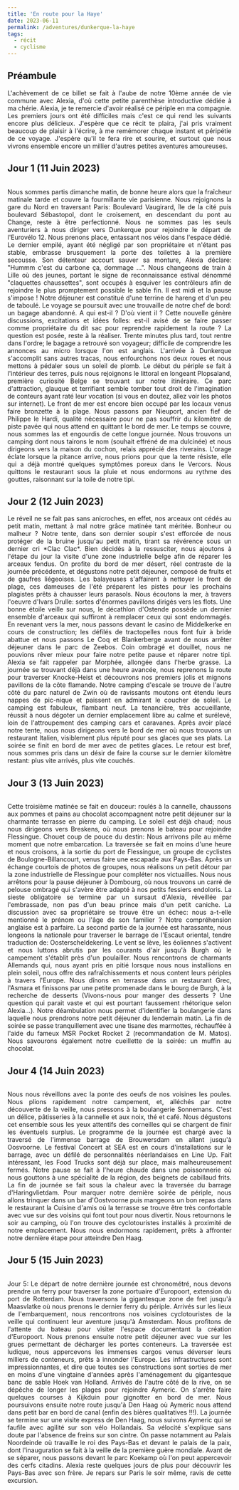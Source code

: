 ```yaml
---
title: 'En route pour la Haye'
date: 2023-06-11
permalink: /adventures/dunkerque-la-haye
tags:
  - récit
  - cyclisme
---
```


Préambule
------
<p style="text-align:justify;">
L'achèvement de ce billet se fait à l'aube de notre 10ème année de vie commune avec Alexia, d'où cette petite parenthèse introductive dédiée à ma chérie. Alexia, je te remercie d'avoir réalisé ce périple en ma compagnie. Les premiers jours ont été difficiles mais c'est ce qui rend les suivants encore plus délicieux. J'espère que ce récit te plaira, j'ai pris vraiment beaucoup de plaisir à l'écrire, à me remémorer chaque instant et péripétie de ce voyage. J'espère qu'il te fera rire et sourire, et surtout que nous vivrons ensemble encore un millier d'autres petites aventures amoureuses. 
</p>


Jour 1 (11 Juin 2023)
------

<div style="text-align:center">
    <img src="/images/pays_bas/pays_bas_1.png" alt=""/>
</div>

<p style="text-align:justify;">
Nous sommes partis dimanche matin, de bonne heure alors que la fraîcheur matinale tarde et couvre la fourmillante vie parisienne. Nous rejoignons la gare du Nord en traversant Paris: Boulevard Vaugirard, île de la cité puis boulevard Sébastopol, dont le croisement, en descendant du pont au Change, reste à être perfectionné. Nous ne sommes pas les seuls aventuriers à nous diriger vers Dunkerque pour rejoindre le départ de l'Eurovélo 12. Nous prenons place, entassant nos vélos dans l'espace dédié. Le dernier empilé, ayant été négligé par son propriétaire et n'étant pas stable, embrasse brusquement la porte des toilettes à la première secousse. Son détenteur accourt sauver sa monture, Alexia déclare: "Hummm c'est du carbone ça, dommage ...". Nous changeons de train à Lille où des jeunes, portant le signe de reconnaissance estival dénommé "claquettes chaussettes", sont occupés à esquiver les contrôleurs afin de rejoindre le plus promptement possible le sable fin. Il est midi et la pause s'impose ! Notre déjeuner est constitué d'une terrine de hareng et d'un peu de taboulé. Le voyage se poursuit avec une trouvaille de notre chef de bord: un bagage abandonné. A qui est-il ? D'où vient il ? Cette nouvelle génère discussions, excitations et idées folles: est-il avisé de se faire passer comme propriétaire du dit sac pour reprendre rapidement la route ? La question est posée, reste à la réaliser. Trente minutes plus tard, tout rentre dans l'ordre; le bagage a retrouvé son voyageur; difficile de comprendre les annonces au micro lorsque l'on est anglais. L'arrivée à Dunkerque s'accomplit sans autres tracas, nous enfourchons nos deux roues et nous mettons à pédaler sous un soleil de plomb. Le début du périple se fait à l'intérieur des terres, puis nous rejoignons le littoral en longeant Plopsaland, première curiosité Belge se trouvant sur notre itinéraire. Ce parc d'attraction, glauque et terrifiant semble tomber tout droit de l'imagination de conteurs ayant raté leur vocation (si vous en doutez, allez voir les photos sur internet). Le front de mer est encore bien occupé par les locaux venus faire bronzette à la plage. Nous passons par Nieuport, ancien fief de Philippe le Hardi, qualité nécessaire pour ne pas souffrir du kilomètre de piste pavée qui nous attend en quittant le bord de mer. Le temps se couvre, nous sommes las et engourdis de cette longue journée. Nous trouvons un camping dont nous tairons le nom (souhait effréné de ma dulcinée) et nous dirigeons vers la maison du cochon, relais apprécié des riverains. L'orage éclate lorsque la pitance arrive, nous prions pour que la tente résiste, elle qui a déjà montré quelques symptômes poreux dans le Vercors. Nous quittons le restaurant sous la pluie et nous endormons au rythme des gouttes, raisonnant sur la toile de notre tipi.
</p>

Jour 2 (12 Juin 2023)
------

<p style="text-align:justify;">
Le réveil ne se fait pas sans anicroches, en effet, nos arceaux ont cédés au petit matin, mettant à mal notre grâce matinée tant méritée. Bonheur ou malheur ? Notre tente, dans son dernier soupir s'est efforcée de nous protéger de la bruine jusqu'au petit matin, tirant sa révérence sous un dernier cri *Clac Clac*. Bien décidés à la ressusciter, nous ajoutons à l'étape du jour la visite d'une zone industrielle belge afin de réparer les arceaux fendus. On profite du bord de mer désert, réel contraste de la journée précédente, et dégustons notre petit déjeuner, composé de fruits et de gaufres liégeoises. Les balayeuses s'affairent à nettoyer le front de plage, ces dameuses de l'été préparent les pistes pour les prochains plagistes prêts à chausser leurs parasols. Nous écoutons la mer, à travers l'oeuvre d'Ivars Drulle: sortes d'énormes pavillons dirigés vers les flots. Une bonne étoile veille sur nous, le décathlon d'Ostende possède un dernier ensemble d'arceaux qui suffiront à remplacer ceux qui sont endommagés. En revenant vers la mer, nous passons devant le casino de Middelkerke en cours de construction; les défilés de tractopelles nous font fuir à bride abattue et nous passons Le Coq et Blankerberge avant de nous arrêter déjeuner dans le parc de Zeebos. Coin ombragé et douillet, nous ne pouvions rêver mieux pour faire notre petite pause et réparer notre tipi. Alexia se fait rappeler par Morphée, allongée dans l'herbe grasse. La journée se trouvant déjà dans une heure avancée, nous reprenons la route pour traverser Knocke-Heist et découvrons nos premiers jolis et mignons pavillons de la côte flamande. Notre camping d'escale se trouve de l'autre côté du parc naturel de Zwin où de ravissants moutons ont étendu leurs nappes de pic-nique et paissent en admirant le coucher de soleil. Le camping est fabuleux, flambant neuf. La tenancière, très accueillante, réussit à nous dégoter un dernier emplacement libre au calme et surélevé, loin de l'attroupement des camping cars et caravanes. Après avoir placé notre tente, nous nous dirigeons vers le bord de mer où nous trouvons un restaurant Italien, visiblement plus réputé pour ses glaces que ses plats. La soirée se finit en bord de mer avec de petites glaces. Le retour est bref, nous sommes pris dans un désir de faire la course sur le dernier kilomètre restant: plus vite arrivés, plus vite couchés.
</p>

Jour 3 (13 Juin 2023)
------

<div style="text-align:center">
    <img src="/images/pays_bas/pays_bas_2.png" alt=""/>
</div>

<p style="text-align:justify;">
Cette troisième matinée se fait en douceur: roulés à la cannelle, chaussons aux pommes et pains au chocolat accompagnent notre petit déjeuner sur la charmante terrasse en pierre du camping. Le soleil est déjà chaud; nous nous dirigeons vers Breskens, où nous prenons le bateau pour rejoindre Flessingue. Chouet coup de pouce du destin: Nous arrivons pile au même moment que notre embarcation. La traversée se fait en moins d'une heure et nous croisons, à la sortie du port de Flessingue, un groupe de cyclistes de Boulogne-Billancourt, venus faire une escapade aux Pays-Bas. Après un échange courtois de photos de groupes, nous réalisons un petit détour par la zone industrielle de Flessingue pour compléter nos victuailles. Nous nous arrêtons pour la pause déjeuner à Dombourg, où nous trouvons un carré de pelouse ombragé qui s'avère être adapté à nos petits fessiers endoloris. La sieste obligatoire se termine par un sursaut d'Alexia, réveillée par l'embrassade, non pas d'un beau prince mais d'un petit caniche. La discussion avec sa propriétaire se trouve être un échec: nous a-t-elle mentionné le prénom ou l'âge de son familier ? Notre compréhension anglaise est à parfaire. La second partie de la journée est harassante, nous longeons la nationale pour traverser le barrage de l'Escaut oriental, tendre traduction de: Oosterscheldekering. Le vent se lève, les éoliennes s'activent et nous luttons abrutis par les courants d'air jusqu'à Burgh où le campement s'établit près d'un poulailler. Nous rencontrons de charmants Allemands qui, nous ayant pris en pitié lorsque nous nous installions en plein soleil, nous offre des rafraîchissements et nous content leurs périples à travers l'Europe. Nous dînons en terrasse dans un restaurant Grec, l'Asmara et finissons par une petite promenade dans le bourg de Burgh, à la recherche de desserts (Vivons-nous pour manger des desserts ? Une question qui parait vaste et qui est pourtant faussement rhétorique selon Alexia...). Notre déambulation nous permet d'identifier la boulangerie dans laquelle nous prendrons notre petit déjeuner du lendemain matin. La fin de soirée se passe tranquillement avec une tisane des marmottes, réchauffée à l'aide du fameux MSR Pocket Rocket 2 (recommandation de M. Matos). Nous savourons également notre cueillette de la soirée: un muffin au chocolat.
</p>

Jour 4 (14 Juin 2023)
------

<div style="text-align:center">
    <img src="/images/pays_bas/pays_bas_3.png" alt=""/>
</div>

<p style="text-align:justify;">
Nous nous réveillons avec la ponte des oeufs de nos voisines les poules. Nous plions rapidement notre campement, et, alléchés par notre découverte de la veille, nous pressons à la boulangerie Sonnemans. C'est un délice, pâtisseries à la cannelle et aux noix, thé et café. Nous dégustons cet ensemble sous les yeux attentifs des corneilles qui se chargent de finir les éventuels surplus. Le programme de la journée est chargé avec la traversé de l'immense barrage de Brouwersdam en allant jusqu'à Oosvoorne. Le festival Concert at SEA est en cours d'installations sur le barrage, avec un défilé de personnalités néerlandaises en Line Up. Fait intéressant, les Food Trucks sont déjà sur place, mais malheureusement fermés. Notre pause se fait à l'heure chaude dans une poissonnerie où nous gouttons à une spécialité de la région, des beignets de cabillaud frits. La fin de journée se fait sous la chaleur avec la traversée du barrage d'Haringvlietdam. Pour marquer notre dernière soirée de périple, nous allons trinquer dans un bar d'Oostvoorne puis mangeons un bon repas dans le restaurant la Cuisine d'amis où la terrasse se trouve être très confortable avec vue sur des voisins qui font tout pour nous divertir. Nous retournons le soir au camping, où l'on trouve des cyclotouristes installés à proximité de notre emplacement. Nous nous endormons rapidement, prêts à affronter notre dernière étape pour atteindre Den Haag.
</p>

Jour 5 (15 Juin 2023)
------

<div style="text-align:center">
    <img src="/images/pays_bas/pays_bas_4.png" alt=""/>
</div>

<p style="text-align:justify;">
Jour 5: Le départ de notre dernière journée est chronométré, nous devons prendre un ferry pour traverser la zone portuaire d'Europoort, extension du port de Rotterdam. Nous traversons la gigantesque zone de fret jusqu'à Maasvlatke où nous prenons le dernier ferry du périple. Arrivés sur les lieux de l'embarquement, nous rencontrons nos voisines cyclotouristes de la veille qui continuent leur aventure jusqu'à Amsterdam. Nous profitons de l'attente du bateau pour visiter l'espace documentant la création d'Europoort. Nous prenons ensuite notre petit déjeuner avec vue sur les grues permettant de décharger les portes conteneurs. La traversée est ludique, nous appercevons les immenses cargos venus déverser leurs milliers de conteneurs, prêts à innonder l'Europe. Les infrastructures sont impressionnantes, et dire que toutes ses constructions sont sorties de mer en moins d'une vingtaine d'années après l'aménagement du gigantesque banc de sable Hoek van Holland. Arrivés de l'autre côté de la rive, on se dépêche de longer les plages pour rejoindre Aymeric. On s'arrête faire quelques courses à Kijkduin pour gignotter en bord de mer. Nous poursuivons ensuite notre route jusqu'à Den Haag où Aymeric nous attend dans petit bar en bord de canal (enfin des bières qualitatives !!!). La journée se termine sur une visite express de Den Haag, nous suivons Aymeric qui se faufile avec agilité sur son vélo Hollandais. Sa vélocité s'explique sans doute par l'absence de freins sur son cintre. On passe notamment au Palais Noordeinde où travaille le roi des Pays-Bas et devant le palais de la paix, dont l'inauguration se fait à la veille de la première guère mondiale. Avant de se séparer, nous passons devant le parc Koekamp où l'on peut appercevoir des cerfs citadins. Alexia reste quelques jours de plus pour découvrir les Pays-Bas avec son frère. Je repars sur Paris le soir même, ravis de cette excursion. 
</p>


